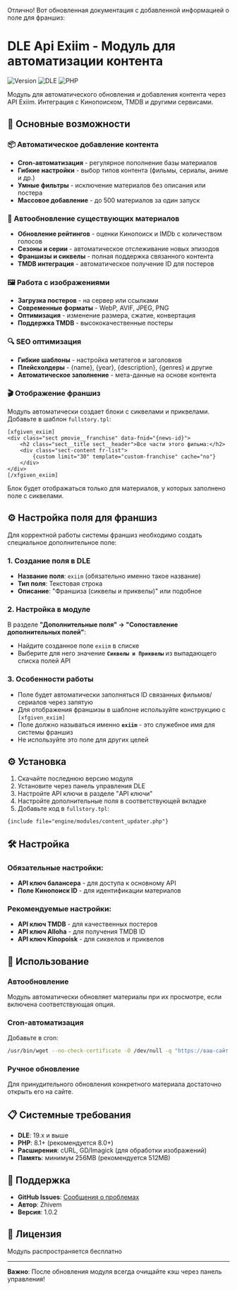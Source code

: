 Отлично! Вот обновленная документация с добавленной информацией о поле для франшиз:

# DLE Api Exiim - Модуль для автоматизации контента

![Version](https://img.shields.io/badge/version-1.0.2-blue.svg)
![DLE](https://img.shields.io/badge/DLE-19.x-green.svg)
![PHP](https://img.shields.io/badge/PHP-8.3+-purple.svg)

Модуль для автоматического обновления и добавления контента через API Exiim. Интеграция с Кинопоиском, TMDB и другими сервисами.

## 🚀 Основные возможности

### 📦 Автоматическое добавление контента
- **Cron-автоматизация** - регулярное пополнение базы материалов
- **Гибкие настройки** - выбор типов контента (фильмы, сериалы, аниме и др.)
- **Умные фильтры** - исключение материалов без описания или постера
- **Массовое добавление** - до 500 материалов за один запуск

### 🔄 Автообновление существующих материалов
- **Обновление рейтингов** - оценки Кинопоиск и IMDb с количеством голосов
- **Сезоны и серии** - автоматическое отслеживание новых эпизодов
- **Франшизы и сиквелы** - полная поддержка связанного контента
- **TMDB интеграция** - автоматическое получение ID для постеров

### 🖼 Работа с изображениями
- **Загрузка постеров** - на сервер или ссылками
- **Современные форматы** - WebP, AVIF, JPEG, PNG
- **Оптимизация** - изменение размера, сжатие, конвертация
- **Поддержка TMDB** - высококачественные постеры

### 🔍 SEO оптимизация
- **Гибкие шаблоны** - настройка метатегов и заголовков
- **Плейсхолдеры** - {name}, {year}, {description}, {genres} и другие
- **Автоматическое заполнение** - мета-данные на основе контента

### 🎬 Отображение франшиз
Модуль автоматически создает блоки с сиквелами и приквелами. Добавьте в шаблон `fullstory.tpl`:

```smarty
[xfgiven_exiim]
<div class="sect pmovie__franchise" data-fnid="{news-id}">
    <h2 class="sect__title sect__header">Все части этого фильма:</h2>
    <div class="sect-content fr-list">
        {custom limit="30" template="custom-franchise" cache="no"}
    </div>
</div>
[/xfgiven_exiim]
```

Блок будет отображаться только для материалов, у которых заполнено поле с сиквелами.

## ⚙️ Настройка поля для франшиз

Для корректной работы системы франшиз необходимо создать специальное дополнительное поле:

### 1. Создание поля в DLE
- **Название поля**: `exiim` (обязательно именно такое название)
- **Тип поля**: Текстовая строка
- **Описание**: "Франшиза (сиквелы и приквелы)" или подобное

### 2. Настройка в модуле
В разделе **"Дополнительные поля" → "Сопоставление дополнительных полей"**:
- Найдите созданное поле `exiim` в списке
- Выберите для него значение **`Сиквелы и Приквелы`** из выпадающего списка полей API

### 3. Особенности работы
- Поле будет автоматически заполняться ID связанных фильмов/сериалов через запятую
- Для отображения франшизы в шаблоне используйте конструкцию с `[xfgiven_exiim]`
- Поле должно называться именно **`exiim`** - это служебное имя для системы франшиз
- Не используйте это поле для других целей

## ⚙️ Установка

1. Скачайте последнюю версию модуля
2. Установите через панель управления DLE
3. Настройте API ключи в разделе "API ключи"
4. Настройте дополнительные поля в соответствующей вкладке
5. Добавьте код в `fullstory.tpl`:
```smarty
{include file="engine/modules/content_updater.php"}
```

## 🛠 Настройка

### Обязательные настройки:
- **API ключ балансера** - для доступа к основному API
- **Поле Кинопоиск ID** - для идентификации материалов

### Рекомендуемые настройки:
- **API ключ TMDB** - для качественных постеров
- **API ключ Alloha** - для получения TMDB ID
- **API ключ Kinopoisk** - для сиквелов и приквелов

## 🎯 Использование

### Автообновление
Модуль автоматически обновляет материалы при их просмотре, если включена соответствующая опция.

### Cron-автоматизация
Добавьте в cron:
```bash
/usr/bin/wget --no-check-certificate -O /dev/null -q "https://ваш-сайт.ru/index.php?controller=ajax&mod=cron_add_content&token=ВАШ_ТОКЕН"
```

### Ручное обновление
Для принудительного обновления конкретного материала достаточно открыть его на сайте.

## 📋 Системные требования

- **DLE**: 19.x и выше
- **PHP**: 8.1+ (рекомендуется 8.0+)
- **Расширения**: cURL, GD/Imagick (для обработки изображений)
- **Память**: минимум 256MB (рекомендуется 512MB)

## 🔧 Поддержка

- **GitHub Issues**: [Сообщения о проблемах](https://github.com/zhivem/DLE-Api-Exiim/issues)
- **Автор**: Zhivem
- **Версия**: 1.0.2

## 📄 Лицензия

Модуль распространяется бесплатно

---

**Важно**: После обновления модуля всегда очищайте кэш через панель управления!
